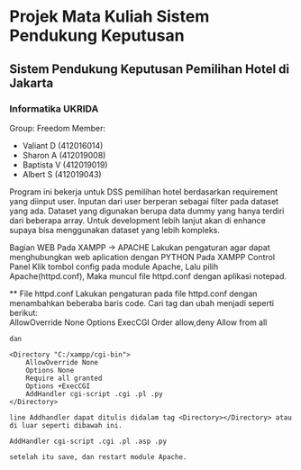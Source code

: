 # Projek Mata Kuliah Sistem Pendukung Keputusan
## Sistem Pendukung Keputusan Pemilihan Hotel di Jakarta
### Informatika UKRIDA

Group: Freedom
Member: 
- Valiant D (412016014)
- Sharon A (412019008)
- Baptista V (412019019)
- Albert S (412019043)

Program ini bekerja untuk DSS pemilihan hotel berdasarkan requirement yang diinput user. Inputan dari user berperan sebagai filter pada dataset yang ada. Dataset yang digunakan berupa data dummy yang hanya terdiri dari beberapa array. Untuk development lebih lanjut akan di enhance supaya bisa menggunakan dataset yang lebih kompleks. 


Bagian WEB
Pada XAMPP -> APACHE
Lakukan pengaturan agar dapat menghubungkan web aplication dengan PYTHON
Pada XAMPP Control Panel
    Klik tombol config pada module Apache,
    Lalu pilih Apache(httpd.conf),
    Maka muncul file httpd.conf dengan aplikasi notepad.

** File httpd.conf 
    Lakukan pengaturan pada file httpd.conf dengan menambahkan beberaba baris code.
    Cari tag <Directory></Directory>dan ubah menjadi seperti berikut:
    <Directory />    
        AllowOverride None
        Options ExecCGI
        Order allow,deny
        Allow from all
    </Directory>

    dan 

    <Directory "C:/xampp/cgi-bin">    
        AllowOverride None
        Options None
        Require all granted
        Options +ExecCGI
        AddHandler cgi-script .cgi .pl .py
    </Directory>

    line Addhandler dapat ditulis didalam tag <Directory></Directory> atau di luar seperti dibawah ini.

    AddHandler cgi-script .cgi .pl .asp .py

    setelah itu save, dan restart module Apache.

    

